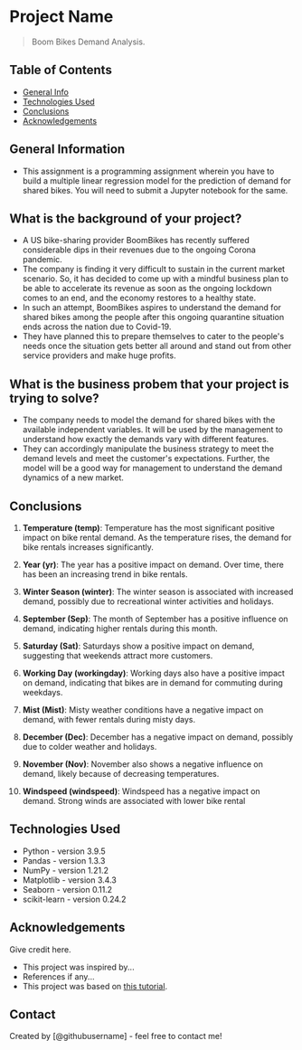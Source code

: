 # Project Name
> Boom Bikes Demand Analysis.


## Table of Contents
* [General Info](#general-information)
* [Technologies Used](#technologies-used)
* [Conclusions](#conclusions)
* [Acknowledgements](#acknowledgements)

<!-- You can include any other section that is pertinent to your problem -->

## General Information
- This assignment is a programming assignment wherein you have to build a multiple linear regression model for the prediction of demand for shared bikes. You will need to submit a Jupyter notebook for the same. 
## What is the background of your project?
- A US bike-sharing provider BoomBikes has recently suffered considerable dips in their revenues due to the ongoing Corona pandemic. 
- The company is finding it very difficult to sustain in the current market scenario. So, it has decided to come up with a mindful business plan to be able to accelerate its revenue as soon as the ongoing lockdown comes to an end, and the economy restores to a healthy state.
- In such an attempt, BoomBikes aspires to understand the demand for shared bikes among the people after this ongoing quarantine situation ends across the nation due to Covid-19. 
- They have planned this to prepare themselves to cater to the people's needs once the situation gets better all around and stand out from other service providers and make huge profits.
## What is the business probem that your project is trying to solve?
- The company needs to model the demand for shared bikes with the available independent variables. It will be used by the management to understand how exactly the demands vary with different features. 
- They can accordingly manipulate the business strategy to meet the demand levels and meet the customer's expectations. Further, the model will be a good way for management to understand the demand dynamics of a new market.

<!-- You don't have to answer all the questions - just the ones relevant to your project. -->

## Conclusions

1. **Temperature (temp)**: Temperature has the most significant positive impact on bike rental demand. As the temperature rises, the demand for bike rentals increases significantly.

2. **Year (yr)**: The year has a positive impact on demand. Over time, there has been an increasing trend in bike rentals.

3. **Winter Season (winter)**: The winter season is associated with increased demand, possibly due to recreational winter activities and holidays.

4. **September (Sep)**: The month of September has a positive influence on demand, indicating higher rentals during this month.

5. **Saturday (Sat)**: Saturdays show a positive impact on demand, suggesting that weekends attract more customers.

6. **Working Day (workingday)**: Working days also have a positive impact on demand, indicating that bikes are in demand for commuting during weekdays.

7. **Mist (Mist)**: Misty weather conditions have a negative impact on demand, with fewer rentals during misty days.

8. **December (Dec)**: December has a negative impact on demand, possibly due to colder weather and holidays.

9. **November (Nov)**: November also shows a negative influence on demand, likely because of decreasing temperatures.

10. **Windspeed (windspeed)**: Windspeed has a negative impact on demand. Strong winds are associated with lower bike rental 

<!-- You don't have to answer all the questions - just the ones relevant to your project. -->


## Technologies Used
- Python - version 3.9.5
- Pandas - version 1.3.3
- NumPy - version 1.21.2
- Matplotlib - version 3.4.3
- Seaborn - version 0.11.2
- scikit-learn - version 0.24.2

<!-- As the libraries versions keep on changing, it is recommended to mention the version of library used in this project -->

## Acknowledgements
Give credit here.
- This project was inspired by...
- References if any...
- This project was based on [this tutorial](https://www.example.com).


## Contact
Created by [@githubusername] - feel free to contact me!


<!-- Optional -->
<!-- ## License -->
<!-- This project is open source and available under the [... License](). -->

<!-- You don't have to include all sections - just the one's relevant to your project -->